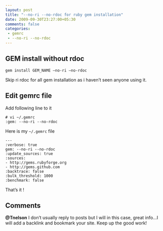 ```yaml
---
layout: post
title: "--no-ri --no-rdoc for ruby gem installation"
date: 2009-09-30T23:27:00+05:30
comments: false
categories:
 - gemrc
 - --no-ri --no-rdoc
---
```


## GEM install without rdoc 
```
gem install GEM_NAME –no-ri –no-rdoc
```
Skip ri rdoc for all gem installation as i haven’t seen anyone using it.

## Edit gemrc file
Add following line to it
```
# vi ~/.gemrc
:gem: --no-ri --no-rdoc
```

Here is my `~/.gemrc` file
```
---
:verbose: true
gem: --no-ri --no-rdoc
:update_sources: true
:sources:
- http://gems.rubyforge.org
- http://gems.github.com
:backtrace: false
:bulk_threshold: 1000
:benchmark: false
```

That’s it !

## Comments

**@Tnelson**
I don’t usually reply to posts but I will in this case, great info…I will add a backlink and bookmark your site. Keep up the good work!
